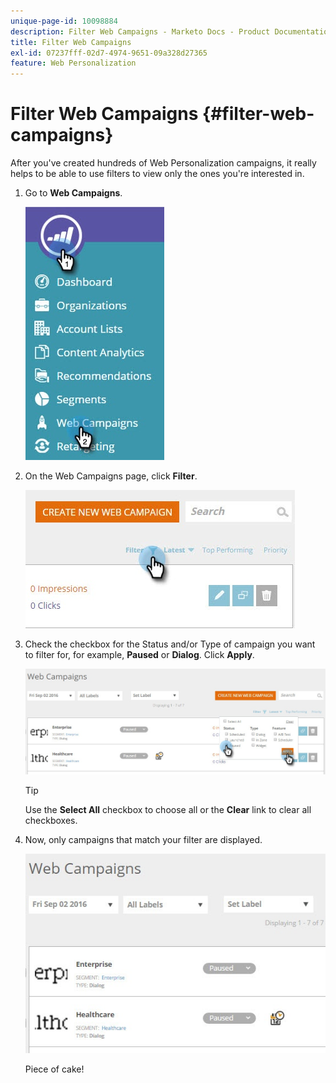 ```yaml
---
unique-page-id: 10098884
description: Filter Web Campaigns - Marketo Docs - Product Documentation
title: Filter Web Campaigns
exl-id: 07237fff-02d7-4974-9651-09a328d27365
feature: Web Personalization
---
```

# Filter Web Campaigns {#filter-web-campaigns}

After you've created hundreds of Web Personalization campaigns, it really helps to be able to use filters to view only the ones you're interested in.

1. Go to **Web Campaigns**.

   ![](assets/web-campaigns-hand-8.jpg)

1. On the Web Campaigns page, click **Filter**.

   ![](assets/web-campaigns-page-filter-hand.jpg)

1. Check the checkbox for the Status and/or Type of campaign you want to filter for, for example, **Paused** or **Dialog**. Click **Apply**.

   ![](assets/web-campaigns-filters-hands.jpg)

   >[!TIP]
   >
   >Use the **Select All** checkbox to choose all or the **Clear** link to clear all checkboxes.

1. Now, only campaigns that match your filter are displayed.

   ![](assets/web-campaigns-filter-only-paused.jpg)

   Piece of cake!
